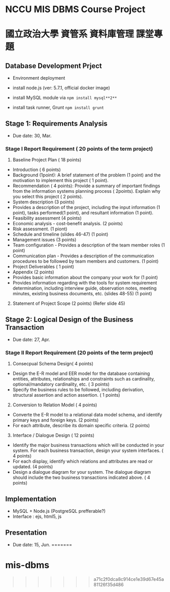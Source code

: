 
# NCCU MIS DBMS Course Project
# 國立政治大學 資管系 資料庫管理 課堂專題

## Database Development Prject

 * Environment deployment
 
  * install node.js (ver: 5.7.1, official docker image)
  * install MySQL module via `npm install mysql**2**`
  * install task runner, Grunt `npm install grunt`

## Stage 1: Requirements Analysis

 * Due date: 30, Mar.

### Stage I Report Requirement ( 20 points of the term project)
 1. Baseline Project Plan ( 18 points)
  * Introduction ( 6 points)
   * Background (1point): A brief statement of the problem (1 point) and the motivation to implement this project ( 1 point). 
   * Recommendation ( 4 points): Provide a summary of important findings from the information systems planning process ( 2points). Explain why you select this project ( 2 points).   
  * System description (3 points)
   * Provides a description of the project, including the input information (1 point), tasks performed(1 point), and resultant information (1 point).
  * Feasibility assessment (4 points)
   * Economic analysis - cost-benefit analysis. (2 points)
   * Risk assessment. (1 piont)
   * Schedule and timeline (slides 46-47) (1 point)
  * Management issues (3 points)
   * Team configuration - Provides a description of the team member roles (1 point)
   * Communication plan - Provides a description of the communication procedures to be followed by team members and customers. (1 point)
   * Project Deliverables ( 1 point)
  * Appendix (2 points)
   * Provides basic information about the company your work for (1 point)
   * Provides information regarding with the tools for system requirement determination, including interview guide, observation notes, meeting minutes, existing business documents, etc. (slides 48-55) (1 point)
 2. Statement of Project Scope (2 points) (Refer slide 45)

## Stage 2: Logical Design of the Business Transaction

 * Due date: 27, Apr.
 
### Stage II Report Requirement (20 points of the term project)
 1. Consecpual Schema Design( 4 points)
  * Design the E-R model and EER model for the database containing entities, attributes, relationships and constraints such as cardinality, optional/mandatory cardinality, etc. ( 3 points)
  *  Specify the business rules to be followed, including derivation, structural assertion and action assertion. ( 1 points)
 2. Conversion to Relation Model ( 4 points)
  * Converte the E-R model to a relational data model schema, and identify primary keys and foreign keys. (2 points)
  * For each attribute, describe its domain specific criteria. (2 points)
 3. Interface / Dialogue Design ( 12 points)
  * Identify the major business transactions which will be conducted in your system. For each business transaction, design your system interfaces. ( 4 points)
  * For each display, identify which relations and attributes are read or updated. (4 points) 
  * Design a dialogue diagram for your system. The dialogue diagram should include the two business transactions indicated above. ( 4 points)

## Implementation

 * MySQL + Node.js (PostgreSQL prefferable?)
 * Interface : ejs, html5, js

## Presentation

 * Due date: 15, Jun.
=======
# mis-dbms
>>>>>>> a71c2f0dca8c914ce1e39d67e45a81126f35d486
